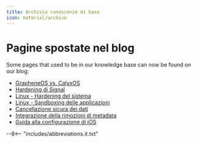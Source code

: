 ```yaml
---
title: Archivio conoscenze di base
icon: material/archive
---
```


# Pagine spostate nel blog

Some pages that used to be in our knowledge base can now be found on our blog:

- [GrapheneOS vs. CalyxOS](https://blog.privacyguides.org/2022/04/21/grapheneos-or-calyxos/)
- [Hardening di Signal](https://blog.privacyguides.org/2022/07/07/signal-configuration-and-hardening/)
- [Linux - Hardening del sistema](https://blog.privacyguides.org/2022/04/22/linux-system-hardening/)
- [Linux - Sandboxing delle applicazioni](https://blog.privacyguides.org/2022/04/22/linux-application-sandboxing/)
- [Cancellazione sicura dei dati](https://blog.privacyguides.org/2022/05/25/secure-data-erasure/)
- [Integrazione della rimozioni di metadata](https://blog.privacyguides.org/2022/04/09/integrating-metadata-removal/)
- [Guida alla configurazione di iOS](https://blog.privacyguides.org/2022/10/22/ios-configuration-guide/)

--8<-- "includes/abbreviations.it.txt"
